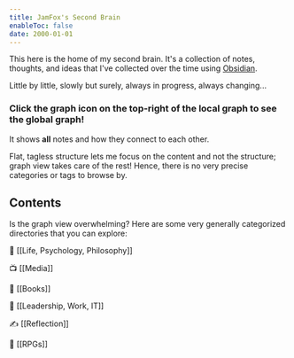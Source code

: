 ```yaml
---
title: JamFox's Second Brain
enableToc: false
date: 2000-01-01
---
```


This here is the home of my second brain. It's a collection of notes, thoughts, and ideas that I've collected over the time using [Obsidian](https://obsidian.md/). 

Little by little, slowly but surely, always in progress, always changing...

### Click the graph icon on the top-right of the local graph to see the global graph!

It shows **all** notes and how they connect to each other.

Flat, tagless structure lets me focus on the content and not the structure; graph view takes care of the rest! Hence, there is no very precise categories or tags to browse by.

## Contents

Is the graph view overwhelming? Here are some very generally categorized directories that you can explore:

🌌 [[Life, Psychology, Philosophy]]

📺 [[Media]]

📙 [[Books]]

💼 [[Leadership, Work, IT]]

✍ [[Reflection]]

🎲 [[RPGs]]
